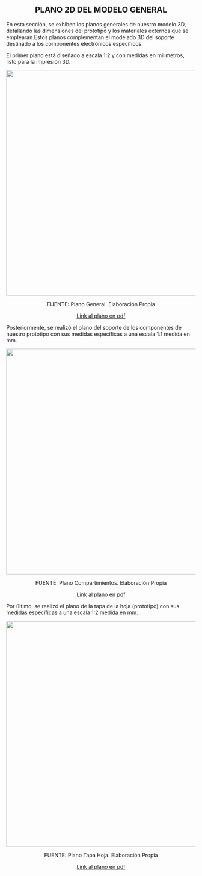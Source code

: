 <h2 align="center"><b>PLANO 2D DEL MODELO GENERAL</b></h2>

En esta sección, se exhiben los planos generales de nuestro modelo 3D, detallando las dimensiones del prototipo y los materiales externos que se emplearán.Estos planos complementan el modelado 3D del soporte destinado a los componentes electrónicos específicos.

El primer plano está diseñado a escala 1:2 y con medidas en milimetros, listo para la impresión 3D.

<p align="center"><img src="https://github.com/stephany-toribio/Repositorio-BioTech/blob/main/Imagenes/plano.jpg" width="600" style="margin: auto;"></p>

<p align="center" class="note text-center note-white">FUENTE: Plano General. Elaboración Propia</p>

<p align="center"><a href="">Link al plano en pdf</a></p>

Posteriormente, se realizó el plano del soporte de los componentes de nuestro prototipo con sus medidas específicas a una escala 1:1 medida en mm.

<p align="center"><img src="https://github.com/stephany-toribio/Repositorio-BioTech/blob/main/Imagenes/plano.jpg" width="600" style="margin: auto;"></p>

<p align="center" class="note text-center note-white">FUENTE: Plano Compartimientos. Elaboración Propia</p>

<p align="center"><a href="">Link al plano en pdf</a></p>

Por último, se realizó el plano de la tapa de la hoja (prototipo) con sus medidas específicas a una escala 1:2 medida en mm.

<p align="center"><img src="https://github.com/stephany-toribio/Repositorio-BioTech/blob/main/Imagenes/plano.jpg" width="600" style="margin: auto;"></p>

<p align="center" class="note text-center note-white">FUENTE: Plano Tapa Hoja. Elaboración Propia</p>

<p align="center"><a href="">Link al plano en pdf</a></p>